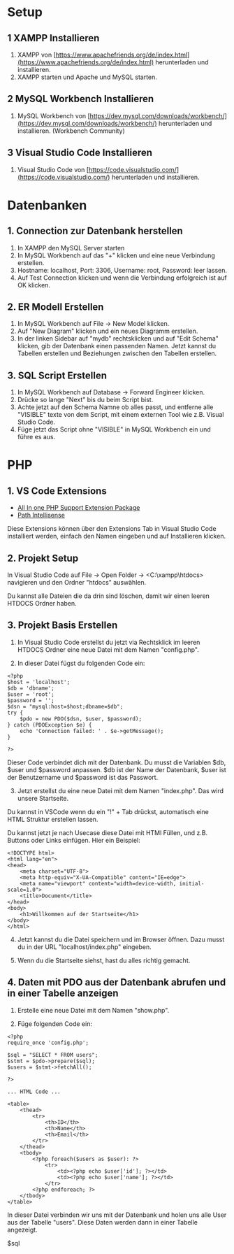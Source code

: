 

# Setup
## 1 XAMPP Installieren
1. XAMPP von [https://www.apachefriends.org/de/index.html](https://www.apachefriends.org/de/index.html) herunterladen und installieren.
2. XAMPP starten und Apache und MySQL starten.

## 2 MySQL Workbench Installieren
1. MySQL Workbench von [https://dev.mysql.com/downloads/workbench/](https://dev.mysql.com/downloads/workbench/) herunterladen und installieren. (Workbench Community)

## 3 Visual Studio Code Installieren
1. Visual Studio Code von [https://code.visualstudio.com/](https://code.visualstudio.com/) herunterladen und installieren.

# Datenbanken

## 1. Connection zur Datenbank herstellen
1. In XAMPP den MySQL Server starten
2. In MySQL Workbench auf das "+" klicken und eine neue Verbindung erstellen.
3. Hostname: localhost, Port: 3306, Username: root, Password: leer lassen.
4. Auf Test Connection klicken und wenn die Verbindung erfolgreich ist auf OK klicken.

## 2. ER Modell Erstellen
1. In MySQL Workbench auf File -> New Model klicken.
2. Auf "New Diagram" klicken und ein neues Diagramm erstellen.
3. In der linken Sidebar auf "mydb" rechtsklicken und auf "Edit Schema" klicken, gib der Datenbank einen passenden Namen.
Jetzt kannst du Tabellen erstellen und Beziehungen zwischen den Tabellen erstellen.

## 3. SQL Script Erstellen
1. In MySQL Workbench auf Database -> Forward Engineer klicken.
2. Drücke so lange "Next" bis du beim Script bist.
3. Achte jetzt auf den Schema Namne ob alles passt, und entferne alle "VISIBLE" texte von dem Script, mit einem externen Tool wie z.B. Visual Studio Code.
4. Füge jetzt das Script ohne "VISIBLE" in MySQL Workbench ein und führe es aus.

# PHP

## 1. VS Code Extensions
- [All In one PHP Support Extension Package](https://marketplace.visualstudio.com/items?itemName=DEVSENSE.phptools-vscode)
- [Path Intellisense](https://marketplace.visualstudio.com/items?itemName=christian-kohler.path-intellisense)

Diese Extensions können über den Extensions Tab in Visual Studio Code installiert werden, einfach den Namen eingeben und auf Installieren klicken.

## 2. Projekt Setup
In Visual Studio Code auf File -> Open Folder -> <C:\xampp\htdocs> navigieren und den Ordner "htdocs" auswählen.

Du kannst alle Dateien die da drin sind löschen, damit wir einen leeren HTDOCS Ordner haben.

## 3. Projekt Basis Erstellen
1. In Visual Studio Code erstellst du jetzt via Rechtsklick im leeren HTDOCS Ordner eine neue Datei mit dem Namen "config.php".

2. In dieser Datei fügst du folgenden Code ein:
```
<?php
$host = 'localhost';
$db = 'dbname';
$user = 'root';
$password = '';
$dsn = "mysql:host=$host;dbname=$db";
try {
    $pdo = new PDO($dsn, $user, $password);
} catch (PDOException $e) {
    echo 'Connection failed: ' . $e->getMessage();
}

?>
```

Dieser Code verbindet dich mit der Datenbank. Du musst die Variablen $db, $user und $password anpassen. $db ist der Name der Datenbank, $user ist der Benutzername und $password ist das Passwort.

3. Jetzt erstellst du eine neue Datei mit dem Namen "index.php". Das wird unsere Startseite.

Du kannst in VSCode wenn du ein "!" + Tab drückst, automatisch eine HTML Struktur erstellen lassen.

Du kannst jetzt je nach Usecase diese Datei mit HTMl Füllen, und z.B. Buttons oder Links einfügen. Hier ein Beispiel:
```
<!DOCTYPE html>
<html lang="en">
<head>
    <meta charset="UTF-8">
    <meta http-equiv="X-UA-Compatible" content="IE=edge">
    <meta name="viewport" content="width=device-width, initial-scale=1.0">
    <title>Document</title>
</head>
<body>
    <h1>Willkommen auf der Startseite</h1>
</body>
</html>
```

4. Jetzt kannst du die Datei speichern und im Browser öffnen. Dazu musst du in der URL "localhost/index.php" eingeben.

5. Wenn du die Startseite siehst, hast du alles richtig gemacht.

## 4. Daten mit PDO aus der Datenbank abrufen und in einer Tabelle anzeigen
1. Erstelle eine neue Datei mit dem Namen "show.php".

2. Füge folgenden Code ein:
```
<?php
require_once 'config.php';

$sql = "SELECT * FROM users";
$stmt = $pdo->prepare($sql);
$users = $stmt->fetchAll();

?>

... HTML Code ...

<table>
    <thead>
        <tr>
            <th>ID</th>
            <th>Name</th>
            <th>Email</th>
        </tr>
    </thead>
    <tbody>
        <?php foreach($users as $user): ?>
            <tr>
                <td><?php echo $user['id']; ?></td>
                <td><?php echo $user['name']; ?></td>
            </tr>
        <?php endforeach; ?>
    </tbody>
</table>
```

In dieser Datei verbinden wir uns mit der Datenbank und holen uns alle User aus der Tabelle "users". Diese Daten werden dann in einer Tabelle angezeigt.

$sql
